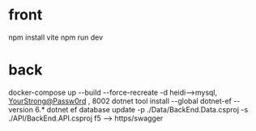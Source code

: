# front
npm install vite
npm run dev

# back
docker-compose up --build --force-recreate -d
heidi-->mysql, <YourStrong@Passw0rd> , 8002
dotnet tool install --global dotnet-ef --version 6.*
dotnet ef database update  -p ./Data/BackEnd.Data.csproj -s ./API/BackEnd.API.csproj
f5 --> https/swagger
